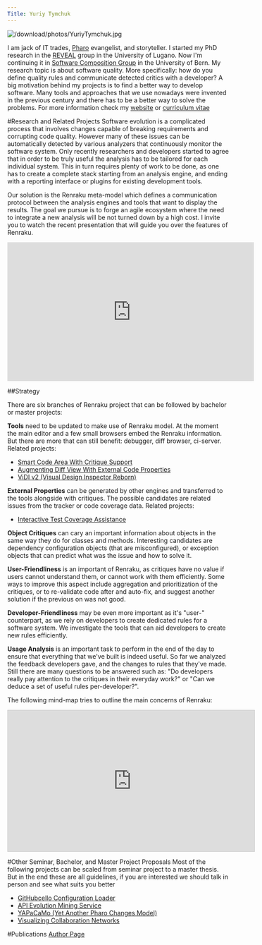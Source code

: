```yaml
---
Title: Yuriy Tymchuk
---
```


![/download/photos/YuriyTymchuk.jpg](%assets_url%/download/photos/YuriyTymchuk.jpg)

I am jack of IT trades, [Pharo](http://pharo.org) evangelist, and storyteller. I started my PhD research in the [REVEAL](http://reveal.inf.usi.ch) group in the University of Lugano. Now I'm continuing it in [Software Composition Group](http://scg.unibe.ch/) in the University of Bern. My research topic is about software quality. More specifically: how do you define quality rules and communicate detected critics with a developer? A big motivation behind my projects is to find a better way to develop software. Many tools and approaches that we use nowadays were invented in the previous century and there has to be a better way to solve the problems. For more information check my [website](http://yuriy.tymch.uk) or [curriculum vitae](http://yuriy.tymch.uk/cv/cv.pdf)

#Research and Related Projects
Software evolution is a complicated process that involves changes capable of breaking requirements and corrupting code quality. However many of these issues can be automatically detected by various analyzers that continuously monitor the software system. Only recently researchers and developers started to agree that in order to be truly useful the analysis has to be tailored for each individual system. This in turn requires plenty of work to be done, as one has to create a complete stack starting from an analysis engine, and ending with a reporting interface or plugins for existing development tools.

Our solution is the Renraku meta-model which defines a communication protocol between the analysis engines and tools that want to display the results. The goal we pursue is to forge an agile ecosystem where the need to integrate a new analysis will be not turned down by a high cost. I invite you to watch the recent presentation that will guide you over the features of Renraku.

<iframe width="560" height="315" src="https://www.youtube.com/embed/K4rMfQ_bQuI" frameborder="0" allowfullscreen></iframe>

##Strategy

There are six branches of Renraku project that can be followed by bachelor or master projects:

**Tools** need to be updated to make use of Renraku model. At the moment the main editor and a few small browsers embed the Renraku information. But there are more that can still benefit: debugger, diff browser, ci-server. Related projects:

-  [Smart Code Area With Critique Support](%base_url%/wiki/projects/mastersbachelorsprojects/obsolete/SmartCodeAreaWithCritiqueSupport)
-  [Augmenting Diff View With External Code Properties](%base_url%/wiki/projects/mastersbachelorsprojects/obsolete/augmentingDiffWithExternalCodeProperties)
-  [ViDI v2 (Visual Design Inspector Reborn)](%base_url%/wiki/projects/mastersbachelorsprojects/obsolete/ViDIv2)

**External Properties** can be generated by other engines and transferred to the tools alongside with critiques. The possible candidates are related issues from the tracker or code coverage data. Related projects:

-  [Interactive Test Coverage Assistance](%base_url%/wiki/projects/mastersbachelorsprojects/obsolete/interactiveTestCoverageAssistance)

**Object Critiques** can cary an important information about objects in the same way they do for classes and methods. Interesting candidates are dependency configuration objects (that are misconfigured), or exception objects that can predict what was the issue and how to solve it.

**User-Friendliness** is an important of Renraku, as critiques have no value if users cannot understand them, or cannot work with them efficiently. Some ways to improve this aspect include aggregation and prioritization of the critiques, or to re-validate code after and auto-fix, and suggest another solution if the previous on was not good.

**Developer-Friendliness** may be even more important as it's "user-" counterpart, as we rely on developers to create dedicated rules for a software system. We investigate the tools that can aid developers to create new rules efficiently.

**Usage Analysis** is an important task to perform in the end of the day to ensure that everything that we've built is indeed useful. So far we analyzed the feedback developers gave, and the changes to rules that they've made. Still there are many questions to be answered such as: "Do developers really pay attention to the critiques in their everyday work?" or "Can we deduce a set of useful rules per-developer?".

The following mind-map tries to outline the main concerns of Renraku:
<iframe src="https://my.mindnode.com/QFCcyAG48WN4PGsokckiKx52ZQfzdxrAxhEJTEzN/em#16,-115,0" frameborder="0" marginheight="0" marginwidth="0" style="border: 1px solid rgb(204, 204, 204); width: 560px; height: 320px;" onmousewheel=\""></iframe>

#Other Seminar, Bachelor, and Master Project Proposals
Most of the following projects can be scaled from seminar project to a master thesis. But in the end these are all guidelines, if you are interested we should talk in person and see what suits you better

-  [GitHubcello Configuration Loader](%base_url%/wiki/projects/mastersbachelorsprojects/obsolete/githubcelloConfigurationLoader)
-  [API Evolution Mining Service](%base_url%/wiki/projects/archive/apiEvolutionMiningService)
-  [YAPaCaMo (Yet Another Pharo Changes Model)](%base_url%/wiki/projects/mastersbachelorsprojects/obsolete/YAPaCaMo)
-  [Visualizing Collaboration Networks](%base_url%/wiki/projects/mastersbachelorsprojects/Visualizing-collaboration)


#Publications
[Author Page](%assets_url%/scgbib/?query=Tymchuk&filter=Year)
